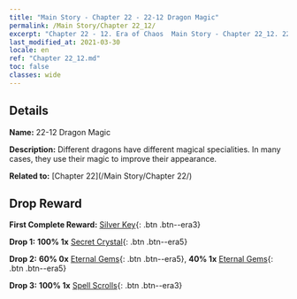 ```yaml
---
title: "Main Story - Chapter 22 - 22-12 Dragon Magic"
permalink: /Main Story/Chapter 22_12/
excerpt: "Chapter 22 - 12. Era of Chaos  Main Story - Chapter 22_12. 22-12 Dragon Magic"
last_modified_at: 2021-03-30
locale: en
ref: "Chapter 22_12.md"
toc: false
classes: wide
---
```


## Details

 **Name:** 22-12 Dragon Magic

 **Description:** Different dragons have different magical specialities. In many cases, they use their magic to improve their appearance.

 **Related to:** [Chapter 22](/Main Story/Chapter 22/)

## Drop Reward

 **First Complete Reward:** [Silver Key](/Items/con_693/){: .btn .btn--era3}

 **Drop 1:** **100% 1x** [Secret Crystal](/Items/mat_80/){: .btn .btn--era5}

 **Drop 2:** **60% 0x** [Eternal Gems](/Items/mat_72/){: .btn .btn--era5}, **40% 1x** [Eternal Gems](/Items/mat_72/){: .btn .btn--era5}

 **Drop 3:** **100% 1x** [Spell Scrolls](/Items/con_694/){: .btn .btn--era3}

